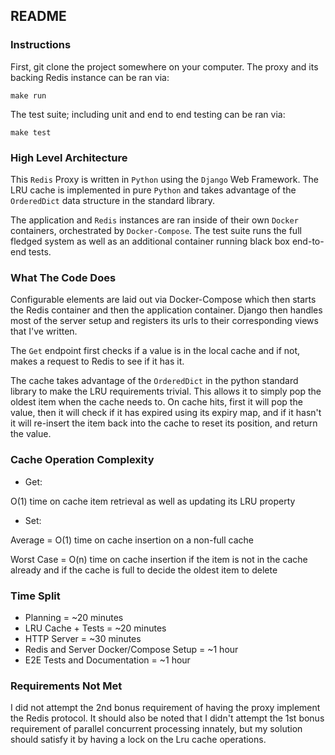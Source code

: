 ## README

### Instructions

First, git clone the project somewhere on your computer.
The proxy and its backing Redis instance can be ran via:

```
make run
```

The test suite; including unit and end to end testing can be ran via:

```
make test
```

### High Level Architecture

This `Redis` Proxy is written in `Python` using the `Django` Web Framework. The LRU cache is implemented in pure `Python` and takes advantage of the `OrderedDict` data structure in the standard library.

The application and `Redis` instances are ran inside of their own `Docker` containers, orchestrated by `Docker-Compose`.
The test suite runs the full fledged system as well as an additional container running black box end-to-end tests.

### What The Code Does

Configurable elements are laid out via Docker-Compose which then starts the Redis container and then the application container.
Django then handles most of the server setup and registers its urls to their corresponding views that I've written.

The `Get` endpoint first checks if a value is in the local cache and if not, makes a request to Redis to see if it has it.

The cache takes advantage of the `OrderedDict` in the python standard library to make the LRU requirements trivial. This allows it to simply pop the oldest item when the cache needs to. On cache hits, first it will pop the value, then it will check if it has expired using its expiry map, and if it hasn't it will re-insert the item back into the cache to reset its position, and return the value.

### Cache Operation Complexity

- Get:

O(1) time on cache item retrieval as well as updating its LRU property

- Set:

Average = O(1) time on cache insertion on a non-full cache

Worst Case = O(n) time on cache insertion if the item is not in the cache already and if the cache is full to decide the oldest item to delete

### Time Split

- Planning = ~20 minutes
- LRU Cache + Tests = ~20 minutes
- HTTP Server = ~30 minutes
- Redis and Server Docker/Compose Setup = ~1 hour
- E2E Tests and Documentation = ~1 hour

### Requirements Not Met

I did not attempt the 2nd bonus requirement of having the proxy implement the Redis protocol. It should also be noted that I didn't attempt the 1st bonus requirement of parallel concurrent processing innately, but my solution should satisfy it by having a lock on the Lru cache operations.